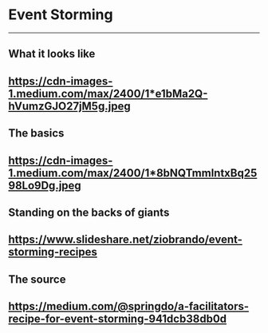 # Event Storming

---

## What it looks like
https://cdn-images-1.medium.com/max/2400/1*e1bMa2Q-hVumzGJO27jM5g.jpeg
--
## The basics
https://cdn-images-1.medium.com/max/2400/1*8bNQTmmlntxBq2598Lo9Dg.jpeg
---
## Standing on the backs of giants
https://www.slideshare.net/ziobrando/event-storming-recipes
---
## The source
https://medium.com/@springdo/a-facilitators-recipe-for-event-storming-941dcb38db0d
---
